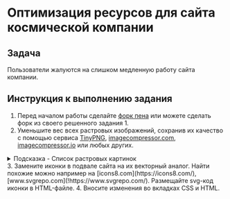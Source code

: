 # Оптимизация ресурсов для сайта космической компании

## Задача

Пользователи жалуются на слишком медленную работу сайта компании.

## Инструкция к выполнению задания

1. Перед началом работы сделайте [форк пена](https://codepen.io/Netology/pen/mdQeZmY) или можете сделать форк из своего решенного задания 1.
2. Уменьшите вес всех растровых изображений, сохранив их качество с помощью сервиса [TinyPNG](https://tinypng.com/), [imagecompressor.com](https://imagecompressor.com/), [imagecompressor.io](https://imagecompressor.io/) или любых других.
<details>
    <summary>Подсказка - Список растровых картинок</summary>
    <ul>
        <li>фон у блока header</li>
        <li>шатл в блоке header</li>
        <li>картинки в блоке settle</li>
    </ul>
</details> 
3. Замените иконки в подвале сайта на их векторный аналог. Найти похожие можно например на [icons8.com](https://icons8.com/), [www.svgrepo.com](!https://www.svgrepo.com/). Размещайте svg-код иконки в HTML-файле.
4. Вносите изменения во вкладках CSS и HTML. 
